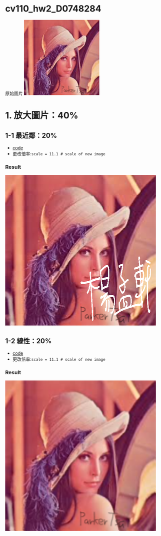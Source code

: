 # cv110_hw2_D0748284

原始圖片
![](test_img.png)

# 1. 放大圖片：40%

## 1-1 最近鄰：20%
* [code](hw2_1_1.py)
* 更改倍率:`scale = 11.1 # scale of new image`
### Result
![](Resize_NN_241x241_to_482x482.png)

## 1-2 線性：20%
* [code](hw2_1_2.py)
* 更改倍率:`scale = 11.1 # scale of new image`
### Result
![](Resize_LI_241x241_to_482x482.png)
